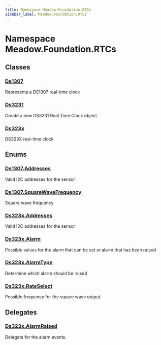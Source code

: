 ```yaml
---
title: Namespace Meadow.Foundation.RTCs
sidebar_label: Meadow.Foundation.RTCs
---
```

# Namespace Meadow.Foundation.RTCs
## Classes
### [Ds1307](../Meadow.Foundation.RTCs/Ds1307)
Represents a DS1307 real-time clock
### [Ds3231](../Meadow.Foundation.RTCs/Ds3231)
Create a new DS3231 Real Time Clock object.
### [Ds323x](../Meadow.Foundation.RTCs/Ds323x)
DS323X real-time clock
## Enums
### [Ds1307.Addresses](../Meadow.Foundation.RTCs/Ds1307.Addresses)
Valid I2C addresses for the sensor
### [Ds1307.SquareWaveFrequency](../Meadow.Foundation.RTCs/Ds1307.SquareWaveFrequency)
Square wave frequency
### [Ds323x.Addresses](../Meadow.Foundation.RTCs/Ds323x.Addresses)
Valid I2C addresses for the sensor
### [Ds323x.Alarm](../Meadow.Foundation.RTCs/Ds323x.Alarm)
Possible values for the alarm that can be set or alarm that has been raised
### [Ds323x.AlarmType](../Meadow.Foundation.RTCs/Ds323x.AlarmType)
Determine which alarm should be raised
### [Ds323x.RateSelect](../Meadow.Foundation.RTCs/Ds323x.RateSelect)
Possible frequency for the square wave output.
## Delegates
### [Ds323x.AlarmRaised](../Meadow.Foundation.RTCs/Ds323x.AlarmRaised)
Delegate for the alarm events.
